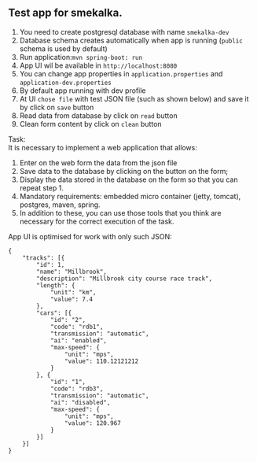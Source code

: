 <h2>Test app for smekalka.</h2>  
  
1. You need to create postgresql database with name `smekalka-dev`  
2. Database schema creates automatically when app is running (`public` schema is used by default)
3. Run application:`mvn spring-boot: run`  
4. App UI wil be available in `http://localhost:8080`   
5. You can change app properties in `application.properties` and `application-dev.properties`  
6. By default app running with dev profile  
7. At UI `chose file` with test JSON file (such as shown below) and save it by click on `save` button  
8. Read data from database by click on `read` button  
9. Clean form content by click on `clean` button  
  
  
Task:  
It is necessary to implement a web application that allows:    
1. Enter on the web form the data from the json file  
2. Save data to the database by clicking on the button on the form;  
3. Display the data stored in the database on the form so that you can repeat step 1.  
4. Mandatory requirements: embedded micro container (jetty, tomcat), postgres, maven, spring.  
5. In addition to these, you can use those tools that you think are necessary for the correct execution of the task.  
  
App UI is optimised for work with only such JSON:
  
```  
{
	"tracks": [{
		"id": 1,
		"name": "Millbrook",
		"description": "Millbrook city course race track",
		"length": {
			"unit": "km",
			"value": 7.4
		},
		"cars": [{
			"id": "2",
			"code": "rdb1",
			"transmission": "automatic",
			"ai": "enabled",
			"max-speed": {
				"unit": "mps",
				"value": 110.12121212
			}
		}, {
			"id": "1",
			"code": "rdb3",
			"transmission": "automatic",
			"ai": "disabled",
			"max-speed": {
				"unit": "mps",
				"value": 120.967
			}
		}]
	}]
}
```